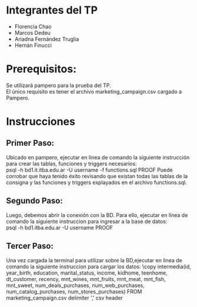 # Integrantes del TP
- Florencia Chao
- Marcos Dedeu
- Ariadna Fernández Truglia
- Hernán Finucci


# Prerequisitos:
Se utilizará pampero para la prueba del TP. <br/>
El único requisito es tener el archivo marketing_campaign.csv cargado a Pampero.<br/>

# Instrucciones
## Primer Paso:

Ubicado en pampero, ejecutar en linea de comando la siguiente instrucción para crear las tablas, funciones y triggers necesarios:<br/>
	 psql -h bd1.it.itba.edu.ar -U username -f functions.sql PROOF
Puede corrobar que haya tenido éxito revisando que existan todas las tablas de la consigna y las funciones y triggers explayados en el archivo functions.sql.<br/>

## Segundo Paso:
Luego, debemos abrir la conexión con la BD. Para ello, ejecutar en línea de comando la siguiente instruccion para ingresar a la base de datos:<br/>
	 psql -h bd1.itba.edu.ar -U username PROOF

## Tercer Paso:
 Una vez cargada la terminal para utilizar sobre la BD,ejecutar en linea de comando la siguiente instruccion para cargar los datos:
 	\copy intermedia(id, year_birth, education, marital_status, income, kidhome, teenhome, dt_customer, recency, mnt_wines, mnt_fruits, mnt_meat, mnt_fish, mnt_sweet, num_deals_purchases, num_web_purchases, num_catalog_purchases, num_stores_purchases)  FROM marketing_campaign.csv delimiter ',' csv header  
